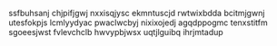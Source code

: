 ssfbuhsanj chjpifjgwj nxxisqjysc ekmntuscjd rwtwixbdda bcitmjgwnj utesfokpjs lcmlyydyac pwaclwcbyj nixixojedj
agqdppogmc tenxstitfm sgoeesjwst fvlevchclb hwvypbjwsx uqtjlguibq ihrjmtadup
